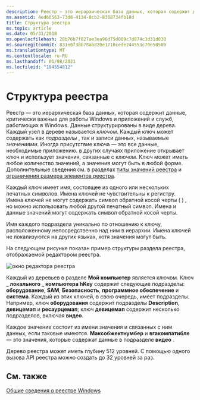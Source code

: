 ```yaml
---
description: Реестр — это иерархическая база данных, которая содержит данные, критически важные для работы Windows и приложений и служб, работающих в Windows.
ms.assetid: 4ed60563-73d8-4134-8cb2-8388734fb18d
title: Структура реестра
ms.topic: article
ms.date: 05/31/2018
ms.openlocfilehash: 28b76b7f827ae3ea96d75d089c7d874c3d31d030
ms.sourcegitcommit: 831e8f3db78ab820e1710cede244553c70e50500
ms.translationtype: MT
ms.contentlocale: ru-RU
ms.lasthandoff: 01/08/2021
ms.locfileid: "104554812"
---
```

# <a name="structure-of-the-registry"></a>Структура реестра

Реестр — это иерархическая база данных, которая содержит данные, критически важные для работы Windows и приложений и служб, работающих в Windows. Данные структурированы в виде дерева. Каждый узел в дереве называется *ключом*. Каждый ключ может содержать как *подразделы* , так и записи данных, называемые *значениями*. Иногда присутствие ключа — это все данные, необходимые приложению. в других случаях приложение открывает ключ и использует значения, связанные с ключом. Ключ может иметь любое количество значений, а значения могут быть в любой форме. Дополнительные сведения см. в разделах [типы значений реестра](registry-value-types.md) и [ограничения размера элементов реестра](registry-element-size-limits.md).

Каждый ключ имеет имя, состоящее из одного или нескольких печатных символов. Имена ключей не чувствительны к регистру. Имена ключей не могут содержать символ обратной косой черты ( \) , но можно использовать любой другой печатный символ. Имена и данные значений могут содержать символ обратной косой черты.

Имя каждого подраздела уникально по отношению к ключу, расположенному непосредственно над ним в иерархии. Имена ключей не локализуются на других языках, хотя значения могут быть.

На следующем рисунке показан пример структуры раздела реестра, отображаемой редактором реестра.

![окно редактора реестра](images/regtree.png)

Каждый из деревьев в разделе **Мой компьютер** является ключом. Ключ **\_ локального \_ компьютера hKey** содержит следующие подразделы: **оборудование**, **SAM**, **Безопасность**, **программное обеспечение** и **система**. Каждый из этих ключей, в свою очередь, имеет подразделы. Например, ключ **оборудования** содержит подразделы **Description**, **девицемап** и **ресаурцемап**; ключ **девицемап** содержит несколько подразделов, включая **видео**.

Каждое значение состоит из имени значения и связанных с ним данных, если таковые имеются. **Максобжектнумбер** и **вгакомпатибле** — это значения, которые содержат данные в подразделе **видео** .

Дерево реестра может иметь глубину 512 уровней. С помощью одного вызова API реестра можно создать до 32 уровней за раз.

## <a name="related-topics"></a>См. также

<dl> <dt>

[Общие сведения о реестре Windows](/previous-versions/windows/it-pro/windows-server-2003/cc781906(v=ws.10))
</dt> </dl>

 

 
